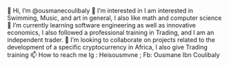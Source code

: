 👋 Hi, I’m @ousmanecoulibaly 👀 I’m interested in I am interested in Swimming, Music, and art in general, I also like math and computer science 🌱 I’m currently learning software engineering as well as innovative economics, I also followed a professional training in Trading, and I am an independent trader. 💞️ I’m looking to collaborate on projects related to the development of a specific cryptocurrency in Africa, I also give Trading training 📫 How to reach me Ig : Heisousmvne ; Fb: Ousmane Ibn Coulibaly
